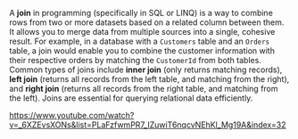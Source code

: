 A **join** in programming (specifically in SQL or LINQ) is a way to combine rows from two or more datasets based on a related column between them. It allows you to merge data from multiple sources into a single, cohesive result. For example, in a database with a `Customers` table and an `Orders` table, a join would enable you to combine the customer information with their respective orders by matching the `CustomerId` from both tables. Common types of joins include **inner join** (only returns matching records), **left join** (returns all records from the left table, and matching from the right), and **right join** (returns all records from the right table, and matching from the left). Joins are essential for querying relational data efficiently.  


https://www.youtube.com/watch?v=_6XZEvsXONs&list=PLaFzfwmPR7_IZuwiT6nqcvNEhKl_Mg19A&index=32  